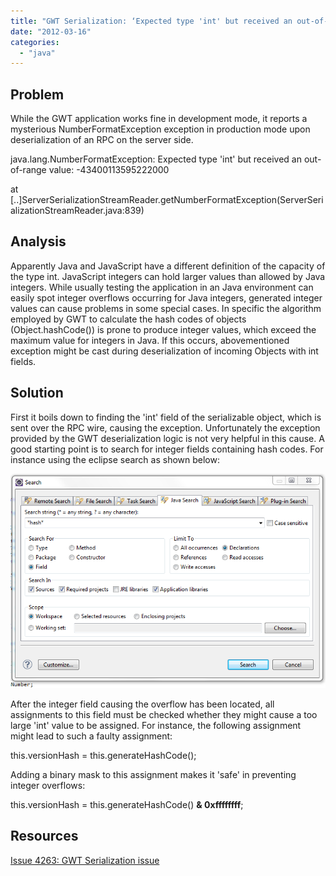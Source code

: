 ```yaml
---
title: "GWT Serialization: ‘Expected type 'int' but received an out-of-range value’"
date: "2012-03-16"
categories: 
  - "java"
---
```


## Problem

While the GWT application works fine in development mode, it reports a mysterious NumberFormatException exception in production mode upon deserialization of an RPC on the server side.

java.lang.NumberFormatException: Expected type 'int' but received an out-of-range value: -43400113595222000

at \[..\]ServerSerializationStreamReader.getNumberFormatException(ServerSerializationStreamReader.java:839)

## Analysis

Apparently Java and JavaScript have a different definition of the capacity of the type int. JavaScript integers can hold larger values than allowed by Java integers. While usually testing the application in an Java environment can easily spot integer overflows occurring for Java integers, generated integer values can cause problems in some special cases. In specific the algorithm employed by GWT to calculate the hash codes of objects (Object.hashCode()) is prone to produce integer values, which exceed the maximum value for integers in Java. If this occurs, abovementioned exception might be cast during deserialization of incoming Objects with int fields.

## Solution

First it boils down to finding the 'int' field of the serializable object, which is sent over the RPC wire, causing the exception. Unfortunately the exception provided by the GWT deserialization logic is not very helpful in this cause. A good starting point is to search for integer fields containing hash codes. For instance using the eclipse search as shown below:

![](images/031612_0727_gwtserializ1.png)

After the integer field causing the overflow has been located, all assignments to this field must be checked whether they might cause a too large 'int' value to be assigned. For instance, the following assignment might lead to such a faulty assignment:

this.versionHash = this.generateHashCode();

Adding a binary mask to this assignment makes it 'safe' in preventing integer overflows:

this.versionHash = this.generateHashCode() **& 0xffffffff**;

## Resources

[Issue 4263: GWT Serialization issue](http://code.google.com/p/google-web-toolkit/issues/detail?id=4263)

